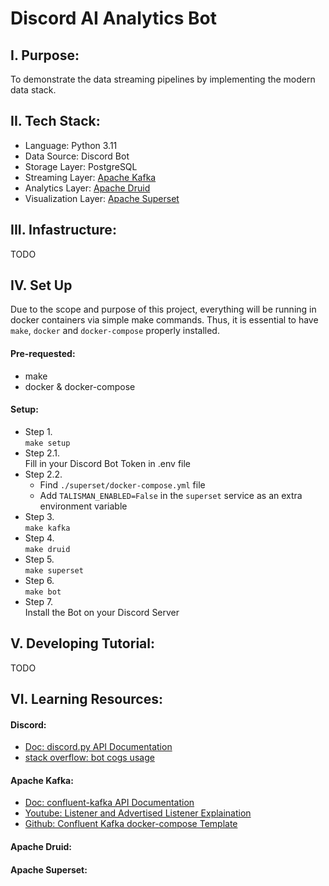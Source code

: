 # Discord AI Analytics Bot

## I. Purpose:

To demonstrate the data streaming pipelines by implementing the modern data stack.

## II.  Tech Stack:


- Language: Python 3.11
- Data Source: Discord Bot
- Storage Layer: PostgreSQL
- Streaming Layer: [Apache Kafka](https://kafka.apache.org/)
- Analytics Layer: [Apache Druid](https://druid.apache.org/)
- Visualization Layer: [Apache Superset](https://superset.apache.org/)

## III. Infastructure:
TODO

## IV. Set Up

Due to the scope and purpose of this project, everything will be running in docker containers via simple make commands. Thus, it is essential to have `make`, `docker` and `docker-compose` properly installed. 
#### Pre-requested:
- make
- docker & docker-compose

#### Setup:
- Step 1.\
`make setup`
- Step 2.1.\
Fill in your Discord Bot Token in .env file
- Step 2.2.
    - Find `./superset/docker-compose.yml` file
    - Add `TALISMAN_ENABLED=False` in the `superset` service as an extra environment variable
- Step 3.\
`make kafka`
- Step 4.\
`make druid`
- Step 5.\
`make superset`
- Step 6. \
`make bot`
- Step 7.\
Install the Bot on your Discord Server

## V. Developing Tutorial:
TODO

## VI. Learning Resources:

#### Discord:
- [Doc: discord.py API Documentation](https://discordpy.readthedocs.io/en/stable/)
- [stack overflow: bot cogs usage](https://stackoverflow.com/questions/53528168/how-do-i-use-cogs-with-discord-py)

#### Apache Kafka:
- [Doc: confluent-kafka API Documentation](https://docs.confluent.io/platform/current/clients/confluent-kafka-python/html/index.html)
- [Youtube: Listener and Advertised Listener Explaination](https://www.youtube.com/watch?v=L--VuzFiYrM&ab_channel=OttoCodes)
- [Github: Confluent Kafka docker-compose Template](https://github.com/confluentinc/cp-all-in-one/tree/7.5.0-post)

#### Apache Druid:

#### Apache Superset:
